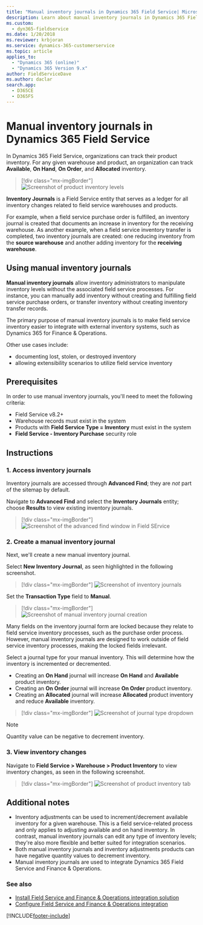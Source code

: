 ```yaml
---
title: "Manual inventory journals in Dynamics 365 Field Service| MicrosoftDocs"
description: Learn about manual inventory journals in Dynamics 365 Field Service
ms.custom: 
  - dyn365-fieldservice
ms.date: 1/20/2018
ms.reviewer: krbjoran
ms.service: dynamics-365-customerservice
ms.topic: article
applies_to: 
  - "Dynamics 365 (online)"
  - "Dynamics 365 Version 9.x"
author: FieldServiceDave
ms.author: daclar
search.app: 
  - D365CE
  - D365FS
---
```


# Manual inventory journals in Dynamics 365 Field Service

In Dynamics 365 Field Service, organizations can track their product inventory. For any given warehouse and product, an organization can track **Available**, **On Hand**, **On Order**, and **Allocated** inventory.

> [!div class="mx-imgBorder"]
> ![Screenshot of product inventory levels](./media/inventory-product-inventory-levels.png)

**Inventory Journals** is a Field Service entity that serves as a ledger for all inventory changes related to field service warehouses and products. 

For example, when a field service purchase order is fulfilled, an inventory journal is created that documents an increase in inventory for the receiving warehouse. As another example, when a field service inventory transfer is completed, two inventory journals are created: one reducing inventory from the **source warehouse** and another adding inventory for the **receiving warehouse**.

## Using manual inventory journals

**Manual inventory journals** allow inventory administrators to manipulate inventory levels without the associated field service processes. For instance, you can manually add inventory without creating and fulfilling field service purchase orders, or transfer inventory without creating inventory transfer records.

The primary purpose of manual inventory journals is to make field service inventory easier to integrate with external inventory systems, such as Dynamics 365 for Finance & Operations.

Other use cases include:

- documenting lost, stolen, or destroyed inventory
- allowing extensibility scenarios to utilize field service inventory 


## Prerequisites

In order to use manual inventory journals, you'll need to meet the following criteria:

- Field Service v8.2+
- Warehouse records must exist in the system
- Products with **Field Service Type = Inventory** must exist in the system
- **Field Service - Inventory Purchase** security role

## Instructions 

### 1. Access inventory journals

Inventory journals are accessed through **Advanced Find**; they are *not* part of the sitemap by default.

Navigate to **Advanced Find** and select the **Inventory Journals** entity; choose **Results** to view existing inventory journals.

> [!div class="mx-imgBorder"]
> ![Screenshot of the advanced find window in Field SErvice](./media/inventory-inventory-journals-advanced-find1.png)


### 2. Create a manual inventory journal

Next, we'll create a new manual inventory journal.

Select **New Inventory Journal**, as seen highlighted in the following screenshot.

> [!div class="mx-imgBorder"]
> ![Screenshot of inventory journals](./media/inventory-inventory-journals-advanced-find.png)

Set the **Transaction Type** field to **Manual**.

> [!div class="mx-imgBorder"]
> ![Screenshot of manual inventory journal creation](./media/inventory-create-manual-journal.png)

Many fields on the inventory journal form are locked because they relate to field service inventory processes, such as the purchase order process. However, manual inventory journals are designed to work outside of field service inventory processes, making the locked fields irrelevant. 
 
Select a journal type for your manual inventory. This will determine how the inventory is incremented or decremented.

- Creating an **On Hand** journal will increase **On Hand** and **Available** product inventory.
- Creating an **On Order** journal will increase **On Order** product inventory.
- Creating an **Allocated** journal will increase **Allocated** product inventory and reduce **Available** inventory.

> [!div class="mx-imgBorder"]
> ![Screenshot of journal type dropdown](./media/inventory-manual-journal-type.png)

> [!Note]
> Quantity value can be negative to decrement inventory.


### 3. View inventory changes

Navigate to **Field Service > Warehouse > Product Inventory** to view inventory changes, as seen in the following screenshot.

> [!div class="mx-imgBorder"]
> ![Screenshot of product inventory tab](./media/inventory-new-product-inventory-levels.png)

## Additional notes

- Inventory adjustments can be used to increment/decrement available inventory for a given warehouse. This is a field service-related process and only applies to adjusting available and on hand inventory. In contrast, manual inventory journals can edit any type of inventory levels; they're also more flexible and better suited for integration scenarios.
- Both manual inventory journals and inventory adjustments products can have negative quantity values to decrement inventory.
- Manual inventory journals are used to integrate Dynamics 365 Field Service and Finance & Operations. 



### See also
- [Install Field Service and Finance & Operations integration solution](https://appsource.microsoft.com/product/dynamics-365/mscrm.p2cfieldserviceintegration?tab=Overview)
- [Configure Field Service and Finance & Operations integration](/dynamics365/unified-operations/supply-chain/sales-marketing/field-service)


[!INCLUDE[footer-include](../includes/footer-banner.md)]